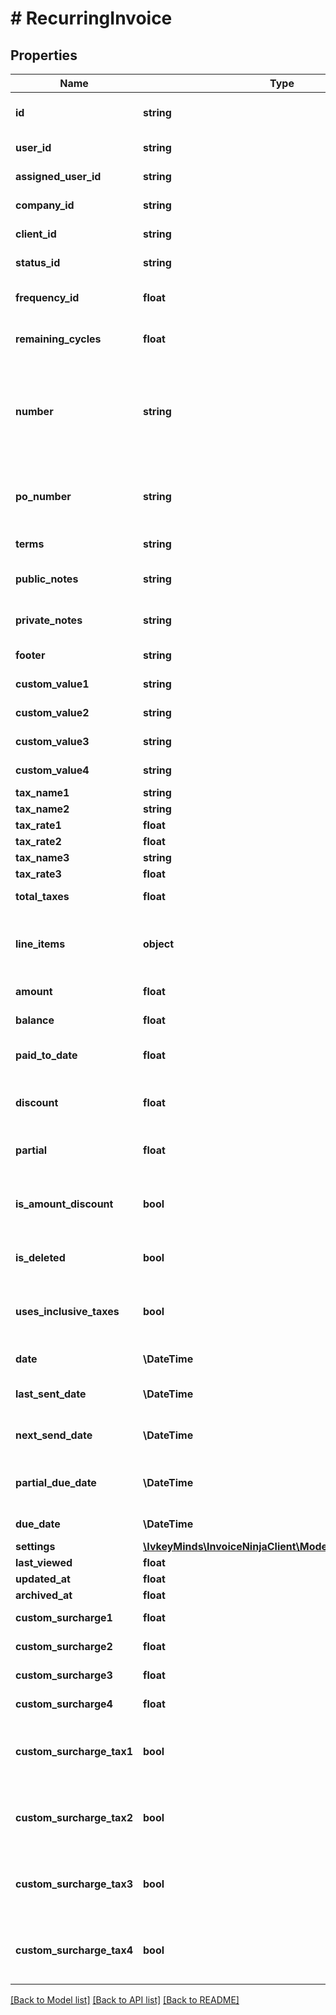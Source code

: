 # # RecurringInvoice

## Properties

Name | Type | Description | Notes
------------ | ------------- | ------------- | -------------
**id** | **string** | The hashed id of the recurring invoice | [optional]
**user_id** | **string** | The user hashed id | [optional]
**assigned_user_id** | **string** | The assigned user hashed id | [optional]
**company_id** | **string** | The company hashed id | [optional]
**client_id** | **string** | The client hashed id | [optional]
**status_id** | **string** | The invoice status variable | [optional]
**frequency_id** | **float** | The recurring invoice frequency | [optional]
**remaining_cycles** | **float** | The number of invoices left to be generated | [optional]
**number** | **string** | The recurringinvoice number - is a unique alpha numeric number per invoice per company | [optional]
**po_number** | **string** | The purchase order associated with this recurring invoice | [optional]
**terms** | **string** | The invoice terms | [optional]
**public_notes** | **string** | The public notes of the invoice | [optional]
**private_notes** | **string** | The private notes of the invoice | [optional]
**footer** | **string** | The invoice footer notes | [optional]
**custom_value1** | **string** | A custom field value | [optional]
**custom_value2** | **string** | A custom field value | [optional]
**custom_value3** | **string** | A custom field value | [optional]
**custom_value4** | **string** | A custom field value | [optional]
**tax_name1** | **string** | The tax name | [optional]
**tax_name2** | **string** | The tax name | [optional]
**tax_rate1** | **float** | The tax rate | [optional]
**tax_rate2** | **float** | The tax rate | [optional]
**tax_name3** | **string** | The tax name | [optional]
**tax_rate3** | **float** | The tax rate | [optional]
**total_taxes** | **float** | The total taxes for the invoice | [optional]
**line_items** | **object** | An array of objects which define the line items of the invoice | [optional]
**amount** | **float** | The invoice amount | [optional]
**balance** | **float** | The invoice balance | [optional]
**paid_to_date** | **float** | The amount paid on the invoice to date | [optional]
**discount** | **float** | The invoice discount, can be an amount or a percentage | [optional]
**partial** | **float** | The deposit/partial amount | [optional]
**is_amount_discount** | **bool** | Flag determining if the discount is an amount or a percentage | [optional]
**is_deleted** | **bool** | Defines if the invoice has been deleted | [optional]
**uses_inclusive_taxes** | **bool** | Defines the type of taxes used as either inclusive or exclusive | [optional]
**date** | **\DateTime** | The Invoice Date | [optional]
**last_sent_date** | **\DateTime** | The last date the invoice was sent out | [optional]
**next_send_date** | **\DateTime** | The Next date for a reminder to be sent | [optional]
**partial_due_date** | **\DateTime** | The due date for the deposit/partial amount | [optional]
**due_date** | **\DateTime** | The due date of the invoice | [optional]
**settings** | [**\IvkeyMinds\InvoiceNinjaClient\Model\CompanySettings**](CompanySettings.md) |  | [optional]
**last_viewed** | **float** | Timestamp | [optional]
**updated_at** | **float** | Timestamp | [optional]
**archived_at** | **float** | Timestamp | [optional]
**custom_surcharge1** | **float** | First Custom Surcharge | [optional]
**custom_surcharge2** | **float** | Second Custom Surcharge | [optional]
**custom_surcharge3** | **float** | Third Custom Surcharge | [optional]
**custom_surcharge4** | **float** | Fourth Custom Surcharge | [optional]
**custom_surcharge_tax1** | **bool** | Toggles charging taxes on custom surcharge amounts | [optional]
**custom_surcharge_tax2** | **bool** | Toggles charging taxes on custom surcharge amounts | [optional]
**custom_surcharge_tax3** | **bool** | Toggles charging taxes on custom surcharge amounts | [optional]
**custom_surcharge_tax4** | **bool** | Toggles charging taxes on custom surcharge amounts | [optional]

[[Back to Model list]](../../README.md#models) [[Back to API list]](../../README.md#endpoints) [[Back to README]](../../README.md)
